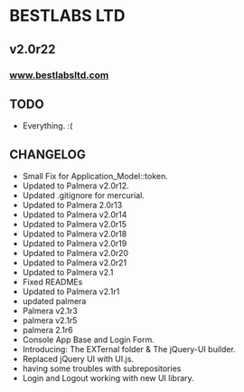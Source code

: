 # BESTLABS LTD
## v2.0r22
### www.bestlabsltd.com

## TODO

- Everything. :(

## CHANGELOG

- Small Fix for Application_Model::token.
- Updated to Palmera v2.0r12.
- Updated .gitignore for mercurial.
- Updated to Palmera 2.0r13
- Updated to Palmera v2.0r14
- Updated to Palmera v2.0r15
- Updated to Palmera v2.0r18
- Updated to Palmera v2.0r19
- Updated to Palmera v2.0r20
- Updated to Palmera v2.0r21
- Updated to Palmera v2.1
- Fixed READMEs
- Updated to Palmera v2.1r1
- updated palmera
- Palmera v2.1r3
- palmera v2.1r5
- palmera 2.1r6
- Console App Base and Login Form.
- Introducing: The EXTernal folder & The jQuery-UI builder.
- Replaced jQuery UI with UI.js.
- having some troubles with subrepositories
- Login and Logout working with new UI library.

